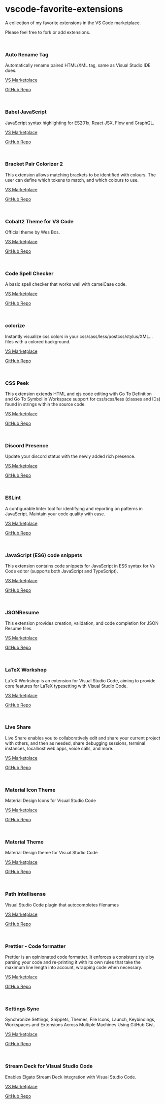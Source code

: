 # vscode-favorite-extensions
A collection of my favorite extensions in the VS Code marketplace.

Please feel free to fork or add extensions.
<br/>

<br/>

### Auto Rename Tag
Automatically rename paired HTML/XML tag, same as Visual Studio IDE does.

[VS Marketplace](https://marketplace.visualstudio.com/items?itemName=formulahendry.auto-rename-tag)

[GitHub Repo](https://github.com/formulahendry/vscode-auto-rename-tag)

<br/>

### Babel JavaScript
JavaScript syntax highlighting for ES201x, React JSX, Flow and GraphQL.

[VS Marketplace](https://marketplace.visualstudio.com/items?itemName=mgmcdermott.vscode-language-babel)

[GitHub Repo](https://github.com/michaelgmcd/vscode-language-babel)

<br/>

### Bracket Pair Colorizer 2
This extension allows matching brackets to be identified with colours. The user can define which tokens to match, and which colours to use.

[VS Marketplace](https://marketplace.visualstudio.com/items?itemName=CoenraadS.bracket-pair-colorizer-2)

[GitHub Repo](https://github.com/CoenraadS/Bracket-Pair-Colorizer-2)

<br/>

### Cobalt2 Theme for VS Code
Official theme by Wes Bos.

[VS Marketplace](https://marketplace.visualstudio.com/items?itemName=wesbos.theme-cobalt2)

[GitHub Repo](https://github.com/wesbos/cobalt2-vscode)

<br/>

### Code Spell Checker
A basic spell checker that works well with camelCase code.

[VS Marketplace](https://marketplace.visualstudio.com/items?itemName=streetsidesoftware.code-spell-checker)

[GitHub Repo](https://github.com/streetsidesoftware/vscode-spell-checker)

<br/>

### colorize
Instantly visualize css colors in your css/sass/less/postcss/stylus/XML... files with a colored background.

[VS Marketplace](https://marketplace.visualstudio.com/items?itemName=kamikillerto.vscode-colorize)

[GitHub Repo](https://github.com/kamikillerto/vscode-colorize)

<br/>

### CSS Peek
This extension extends HTML and ejs code editing with Go To Definition and Go To Symbol in Workspace support for css/scss/less (classes and IDs) found in strings within the source code.

[VS Marketplace](https://marketplace.visualstudio.com/items?itemName=pranaygp.vscode-css-peek)

[GitHub Repo](https://github.com/pranaygp/vscode-css-peek)

<br/>

### Discord Presence
Update your discord status with the newly added rich presence.

[VS Marketplace](https://marketplace.visualstudio.com/items?itemName=icrawl.discord-vscode)

[GitHub Repo](https://github.com/iCrawl/discord-vscode)

<br/>

### ESLint
A configurable linter tool for identifying and reporting on patterns in JavaScript. Maintain your code quality with ease.

[VS Marketplace](https://marketplace.visualstudio.com/items?itemName=dbaeumer.vscode-eslint)

[GitHub Repo](https://github.com/Microsoft/vscode-eslint)

<br/>

### JavaScript (ES6) code snippets
This extension contains code snippets for JavaScript in ES6 syntax for Vs Code editor (supports both JavaScript and TypeScript).

[VS Marketplace](https://marketplace.visualstudio.com/items?itemName=xabikos.JavaScriptSnippets)

[GitHub Repo](https://github.com/xabikos/vscode-javascript)

<br/>

### JSONResume
This extension provides creation, validation, and code completion for JSON Resume files.

[VS Marketplace](https://marketplace.visualstudio.com/items?itemName=JSONResume.vscode-jsonresume)

[GitHub Repo](https://github.com/jsonresume/vscode-jsonresume)

<br/>

### LaTeX Workshop
LaTeX Workshop is an extension for Visual Studio Code, aiming to provide core features for LaTeX typesetting with Visual Studio Code.

[VS Marketplace](https://marketplace.visualstudio.com/items?itemName=James-Yu.latex-workshop)

[GitHub Repo](https://github.com/James-Yu/LaTeX-Workshop)

<br/>

### Live Share
Live Share enables you to collaboratively edit and share your current project with others, and then as needed, share debugging sessions, terminal instances, localhost web apps, voice calls, and more.

[VS Marketplace](https://marketplace.visualstudio.com/items?itemName=MS-vsliveshare.vsliveshare)

[GitHub Repo](https://github.com/MicrosoftDocs/live-share)

<br/>

### Material Icon Theme
Material Design Icons for Visual Studio Code

[VS Marketplace](https://marketplace.visualstudio.com/items?itemName=PKief.material-icon-theme)

[GitHub Repo](https://github.com/PKief/vscode-material-icon-theme)

<br/>

### Material Theme
Material Design theme for Visual Studio Code

[VS Marketplace](https://marketplace.visualstudio.com/items?itemName=Equinusocio.vsc-material-theme)

[GitHub Repo](https://github.com/material-theme/vsc-material-theme)

<br/>

### Path Intellisense
Visual Studio Code plugin that autocompletes filenames

[VS Marketplace](https://marketplace.visualstudio.com/items?itemName=christian-kohler.path-intellisense)

[GitHub Repo](https://github.com/ChristianKohler/PathIntellisense)

<br/>

### Prettier - Code formatter
Prettier is an opinionated code formatter. It enforces a consistent style by parsing your code and re-printing it with its own rules that take the maximum line length into account, wrapping code when necessary.

[VS Marketplace](https://marketplace.visualstudio.com/items?itemName=esbenp.prettier-vscode)

[GitHub Repo](https://github.com/prettier/prettier-vscode)

<br/>

### Settings Sync
Synchronize Settings, Snippets, Themes, File Icons, Launch, Keybindings, Workspaces and Extensions Across Multiple Machines Using GitHub Gist.

[VS Marketplace](https://marketplace.visualstudio.com/items?itemName=Shan.code-settings-sync)

[GitHub Repo](https://github.com/shanalikhan/code-settings-sync)

<br/>

### Stream Deck for Visual Studio Code
Enables Elgato Stream Deck integration with Visual Studio Code.

[VS Marketplace](https://marketplace.visualstudio.com/items?itemName=nicollasr.vscode-streamdeck)

[GitHub Repo](https://github.com/nicollasricas/vscode-streamdeck)
